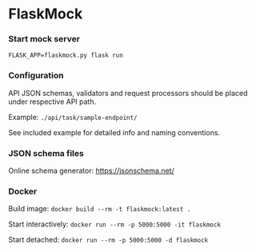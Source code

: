 # FlaskMock

### Start mock server

`FLASK_APP=flaskmock.py flask run`

### Configuration

API JSON schemas, validators and request processors should be placed under respective API path.

Example: `./api/task/sample-endpoint/`

See included example for detailed info and naming conventions.

### JSON schema files

Online schema generator: https://jsonschema.net/

### Docker

Build image: `docker build --rm -t flaskmock:latest .`

Start interactively: `docker run --rm -p 5000:5000 -it flaskmock`

Start detached: `docker run --rm -p 5000:5000 -d flaskmock`